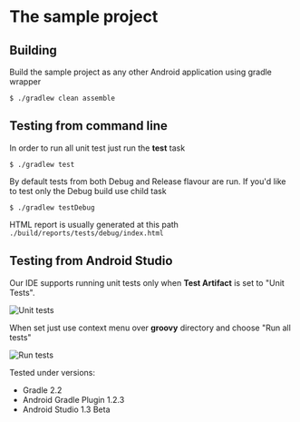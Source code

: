 The sample project
==================

Building
--------
Build the sample project as any other Android application using gradle wrapper

  ```shell
  $ ./gradlew clean assemble
  ```

Testing from command line
-------------------------
In order to run all unit test just run the **test** task

  ```shell
  $ ./gradlew test
  ```

By default tests from both Debug and Release flavour are run. If you'd like to test only the Debug build use child task

  ```shell
  $ ./gradlew testDebug
  ```

HTML report is usually generated at this path ```./build/reports/tests/debug/index.html```


Testing from Android Studio
----------------------
Our IDE supports running unit tests only when **Test Artifact** is set to "Unit Tests".

![Unit tests](/rsz_1tests.png)

When set just use context menu over **groovy** directory and choose "Run all tests"

![Run tests](/rsz_1run.png)


Tested under versions:
* Gradle 2.2
* Android Gradle Plugin 1.2.3
* Android Studio 1.3 Beta